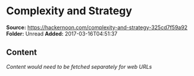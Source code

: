 # Complexity and Strategy

**Source:** https://hackernoon.com/complexity-and-strategy-325cd7f59a92
**Folder:** Unread
**Added:** 2017-03-16T04:51:37




## Content
*Content would need to be fetched separately for web URLs*
